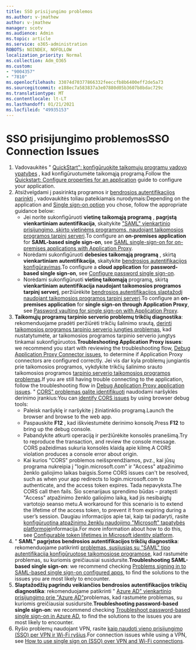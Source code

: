 ```yaml
---
title: SSO prisijungimo problemos
ms.author: v-jmathew
author: v-jmathew
manager: scotv
ms.audience: Admin
ms.topic: article
ms.service: o365-administration
ROBOTS: NOINDEX, NOFOLLOW
localization_priority: Normal
ms.collection: Adm_O365
ms.custom:
- "9004357"
- "7810"
ms.openlocfilehash: 33074d70377866332feeccfb8b6400eff2de5a73
ms.sourcegitcommit: e188ec7a583837a3e07880d05b3607b8bdac729c
ms.translationtype: MT
ms.contentlocale: lt-LT
ms.lasthandoff: 01/21/2021
ms.locfileid: "49935153"
---
```

# <a name="sso-connection-issues"></a><span data-ttu-id="d5a53-102">SSO prisijungimo problemos</span><span class="sxs-lookup"><span data-stu-id="d5a53-102">SSO Connection Issues</span></span>

1. <span data-ttu-id="d5a53-103">Vadovaukitės " [QuickStart": konfigūruokite taikomųjų programų vadovo ypatybes](https://docs.microsoft.com/azure/active-directory/manage-apps/add-application-portal-configure) , kad konfigūruotumėte taikomąją programą.</span><span class="sxs-lookup"><span data-stu-id="d5a53-103">Follow the [Quickstart: Configure properties for an application](https://docs.microsoft.com/azure/active-directory/manage-apps/add-application-portal-configure) guide to configure your application.</span></span>
2. <span data-ttu-id="d5a53-104">Atsižvelgdami į pasirinktą programos ir [bendrosios autentifikacijos parinktį](https://docs.microsoft.com/azure/active-directory/manage-apps/sso-options) , vadovaukitės toliau pateikiamais nurodymais:</span><span class="sxs-lookup"><span data-stu-id="d5a53-104">Depending on the application and [Single sign-on option](https://docs.microsoft.com/azure/active-directory/manage-apps/sso-options) you chose, follow the appropriate guidance below:</span></span>
    - <span data-ttu-id="d5a53-105">Jei norite sukonfigūruoti **vietinę taikomąją programą** , **pagrįstą vienkartiniam autentifikacija**, skaitykite ["SAML" vienkartinio prisijungimo, skirto vietinėms programoms, naudojant taikomosios programos tarpinį serverį](https://docs.microsoft.com/azure/active-directory/manage-apps/application-proxy-configure-single-sign-on-on-premises-apps).</span><span class="sxs-lookup"><span data-stu-id="d5a53-105">To configure an **on-premises application** for **SAML-based single sign-on**, see [SAML single-sign-on for on-premises applications with Application Proxy](https://docs.microsoft.com/azure/active-directory/manage-apps/application-proxy-configure-single-sign-on-on-premises-apps).</span></span>
    - <span data-ttu-id="d5a53-106">Norėdami sukonfigūruoti **debesies taikomąją programą** , skirtą **vienkartiniam autentifikacija**, skaitykite  [bendrosios autentifikacijos konfigūravimas](https://docs.microsoft.com/azure/active-directory/manage-apps/configure-password-single-sign-on-non-gallery-applications).</span><span class="sxs-lookup"><span data-stu-id="d5a53-106">To configure a **cloud application** for **password-based single sign-on**, see  [Configure password single sign-on](https://docs.microsoft.com/azure/active-directory/manage-apps/configure-password-single-sign-on-non-gallery-applications).</span></span>
    - <span data-ttu-id="d5a53-107">Norėdami sukonfigūruoti **vietinę taikomąją** programą, skirtą **vienkartiniam autentifikacija naudojant taikomosios programos tarpinį serverį**, peržiūrėkite [bendrosios autentifikacijos slaptažodį naudojant taikomosios programos tarpinį serverį](https://docs.microsoft.com/azure/active-directory/manage-apps/application-proxy-configure-single-sign-on-password-vaulting).</span><span class="sxs-lookup"><span data-stu-id="d5a53-107">To configure an **on-premises application** for **single sign-on through Application Proxy**, see [Password vaulting for single sign-on with Application Proxy](https://docs.microsoft.com/azure/active-directory/manage-apps/application-proxy-configure-single-sign-on-password-vaulting).</span></span>
3. <span data-ttu-id="d5a53-108">**Taikomųjų programų tarpinio serverio problemų trikčių diagnostika**: rekomenduojame pradėti peržiūrėti trikčių šalinimo srautą, [derinti taikomosios programos tarpinio serverio jungties problemas](https://docs.microsoft.com/azure/active-directory/manage-apps/application-proxy-debug-connectors), kad nustatytumėte, ar taikomosios programos tarpinio serverio jungtys tinkamai sukonfigūruotos.</span><span class="sxs-lookup"><span data-stu-id="d5a53-108">**Troubleshooting Application Proxy issues**: we recommend you start with reviewing the troubleshooting flow, [Debug Application Proxy Connector issues](https://docs.microsoft.com/azure/active-directory/manage-apps/application-proxy-debug-connectors), to determine if Application Proxy connectors are configured correctly.</span></span> <span data-ttu-id="d5a53-109">Jei vis dar kyla problemų jungiantis prie taikomosios programos, vykdykite trikčių šalinimo srauto taikomosios programos [tarpinio serverio taikomosios programos problemas](https://docs.microsoft.com/azure/active-directory/manage-apps/application-proxy-debug-apps).</span><span class="sxs-lookup"><span data-stu-id="d5a53-109">If you are still having trouble connecting to the application, follow the troubleshooting flow in [Debug Application Proxy application issues](https://docs.microsoft.com/azure/active-directory/manage-apps/application-proxy-debug-apps).</span></span> <span data-ttu-id="d5a53-110">" [CORS" problemas galite identifikuoti](https://docs.microsoft.com/azure/active-directory/manage-apps/application-proxy-understand-cors-issues#understand-and-identify-cors-issues) naudodami naršyklės derinimo įrankius:</span><span class="sxs-lookup"><span data-stu-id="d5a53-110">You can [identify CORS issues](https://docs.microsoft.com/azure/active-directory/manage-apps/application-proxy-understand-cors-issues#understand-and-identify-cors-issues) by using browser debug tools:</span></span>
    - <span data-ttu-id="d5a53-111">Paleisk naršyklę ir naršykite į žiniatinklio programą.</span><span class="sxs-lookup"><span data-stu-id="d5a53-111">Launch the browser and browse to the web app.</span></span>
    - <span data-ttu-id="d5a53-112">Paspauskite **F12** , kad iškviestumėte derinimo konsolę.</span><span class="sxs-lookup"><span data-stu-id="d5a53-112">Press **F12** to bring up the debug console.</span></span>
    - <span data-ttu-id="d5a53-113">Pabandykite atkurti operaciją ir peržiūrėkite konsolės pranešimą.</span><span class="sxs-lookup"><span data-stu-id="d5a53-113">Try to reproduce the transaction, and review the console message.</span></span> <span data-ttu-id="d5a53-114">CORS pažeidimas sukuria konsolės klaidą apie kilmę.</span><span class="sxs-lookup"><span data-stu-id="d5a53-114">A CORS violation produces a console error about origin.</span></span>
    - <span data-ttu-id="d5a53-115">Kai kurios "CORS" problemos neišsprendžiamos, pvz., kai jūsų programa nukreipia į "login.microsoft.com" ir "Access" atpažinimo ženklo galiojimo laikas baigsis.</span><span class="sxs-lookup"><span data-stu-id="d5a53-115">Some CORS issues can't be resolved, such as when your app redirects to login.microsoft.com to authenticate, and the access token expires.</span></span> <span data-ttu-id="d5a53-116">Tada nepavyksta.</span><span class="sxs-lookup"><span data-stu-id="d5a53-116">The CORS call then fails.</span></span> <span data-ttu-id="d5a53-117">Šio scenarijaus sprendimo būdas – pratęsti "Access" atpažinimo ženklo galiojimo laiką, kad jis nesibaigtų vartotojo seanso metu.</span><span class="sxs-lookup"><span data-stu-id="d5a53-117">A workaround for this scenario is to extend the lifetime of the access token, to prevent it from expiring during a user’s session.</span></span> <span data-ttu-id="d5a53-118">Daugiau informacijos apie tai, kaip tai padaryti, rasite [konfigūruotina atpažinimo ženklų naudojimo "Microsoft" tapatybės platformoje](https://docs.microsoft.com/azure/active-directory/develop/active-directory-configurable-token-lifetimes)informacija.</span><span class="sxs-lookup"><span data-stu-id="d5a53-118">For more information about how to do this, see [Configurable token lifetimes in Microsoft identity platform](https://docs.microsoft.com/azure/active-directory/develop/active-directory-configurable-token-lifetimes).</span></span>
4. <span data-ttu-id="d5a53-119">" **SAML" pagrįstos bendrosios autentifikacijos trikčių diagnostika**: rekomenduojame patikrinti [problemas, susijusias su "SAML" tipo autentifikacija konfigūruotose taikomosiose programose](https://docs.microsoft.com/azure/active-directory/manage-apps/application-sign-in-problem-federated-sso-gallery), kad rastumėte problemas, su kuriomis greičiausiai susidursite.</span><span class="sxs-lookup"><span data-stu-id="d5a53-119">**Troubleshooting SAML-based single sign-on**: we recommend checking [Problems signing in to SAML-based single sign-on configured apps](https://docs.microsoft.com/azure/active-directory/manage-apps/application-sign-in-problem-federated-sso-gallery), to find the solutions to the issues you are most likely to encounter.</span></span>
5. <span data-ttu-id="d5a53-120">**Slaptažodžių pagrindu veikiančios bendrosios autentifikacijos trikčių diagnostika**: rekomenduojame patikrinti " [Azure AD" vienkartinio prisijungimo prie "Azure AD"](https://docs.microsoft.com/azure/active-directory/manage-apps/troubleshoot-password-based-sso)problemas, kad rastumėte problemas, su kuriomis greičiausiai susidursite.</span><span class="sxs-lookup"><span data-stu-id="d5a53-120">**Troubleshooting password-based single sign-on**: we recommend checking [Troubleshoot password-based single sign-on in Azure AD](https://docs.microsoft.com/azure/active-directory/manage-apps/troubleshoot-password-based-sso), to find the solutions to the issues you are most likely to encounter.</span></span>
6. <span data-ttu-id="d5a53-121">Ryšio problemų naudojant VPN, rasite [kaip naudoti vieno prisijungimo (SSO) per VPN ir Wi-Fi ryšius](https://docs.microsoft.com/windows/security/identity-protection/vpn/how-to-use-single-sign-on-sso-over-vpn-and-wi-fi-connections).</span><span class="sxs-lookup"><span data-stu-id="d5a53-121">For connection issues while using a VPN, see [How to use single sign on (SSO) over VPN and Wi-Fi connections](https://docs.microsoft.com/windows/security/identity-protection/vpn/how-to-use-single-sign-on-sso-over-vpn-and-wi-fi-connections).</span></span>
